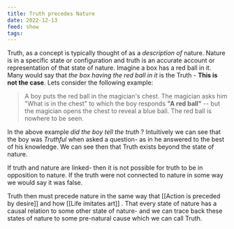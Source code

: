 ```yaml
---
title: Truth precedes Nature
date: 2022-12-13
feed: show
tags:
---
```


Truth, as a concept is typically thought of as a *description of* nature. Nature is in a specific state or configuration and truth is an accurate account or representation of that state of nature. Imagine a box has a red ball in it. Many would say that *the box having the red ball in it* is the Truth - **This is not the case**. Lets consider the following example:

> A boy puts the red ball in the magician's chest. The magician asks him "What is in the chest" to which the boy responds **"A red ball"** -- but the magician opens the chest to reveal a blue ball. The red ball is nowhere to be seen.

In the above example *did the boy tell the truth* ? Intuitively we can see that the boy was *Truthful* when asked a question- as in he answered to the best of his knowledge.  We can see then that Truth exists beyond the state of nature.

If truth and nature are linked- then it is not possible for truth to be in opposition to nature. If the truth were not connected to nature in some way we would say it was false.

Truth then must precede nature in the same way that [[Action is preceded by desire]] and how [[Life imitates art]] . That every state of nature has a causal relation to some other state of nature- and we can trace back these states of nature to some pre-natural cause which we can call Truth. 
